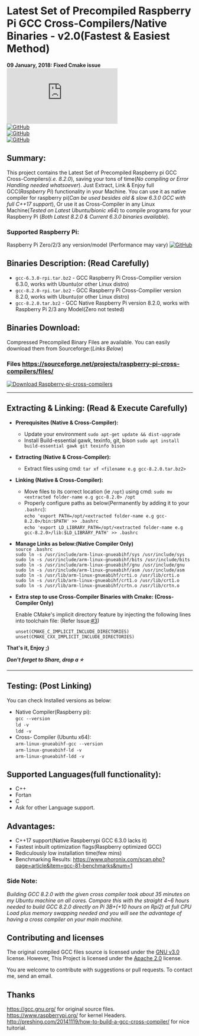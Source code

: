 # Latest Set of Precompiled Raspberry Pi GCC Cross-Compilers/Native Binaries - v2.0(Fastest & Easiest Method)
**09 January, 2018: Fixed Cmake issue**    
[![Download Raspberry-pi-cross-compilers](https://sourceforge.net/sflogo.php?type=16&group_id=3021982)](https://sourceforge.net/p/raspberry-pi-cross-compilers/)  
[![GitHub](https://img.shields.io/badge/GCC-v8.2.0-orange.svg?style=for-the-badge)](https://github.com/abhiTronix/raspberry-pi-cross-compilers)  
[![GitHub](https://img.shields.io/badge/Platform-Raspberry%20Pi%202%2F3%20%7C%20Linux%20(x32%2Fx64)-yellow.svg?style=for-the-badge)](https://github.com/abhiTronix/raspberry-pi-cross-compilers)  
[![GitHub](https://img.shields.io/badge/FileStatus-Available-green.svg?style=for-the-badge)](https://github.com/abhiTronix/raspberry-pi-cross-compilers)   
  
## Summary:
This project contains the Latest Set of Precompiled Raspberry pi GCC Cross-Compilers(*i.e. 8.2.0*), saving your tons of time(*No compiling or Error Handling needed whatsoever*). Just Extract, Link & Enjoy full GCC(*Raspberry Pi*) functionality in your Machine. You can use it as native compiler for raspberry pi(*Can be used besides old & slow 6.3.0 GCC with full C++17 support*), Or use it as Cross-Compiler in any Linux Machine(*Tested on Latest Ubuntu/bionic x64*) to compile programs for your Raspberry Pi (*Both Latest 8.2.0 & Current 6.3.0 binaries available*).

### Supported Raspberry Pi:
Raspberry Pi Zero/2/3 any version/model (Performance may vary) <t>[![GitHub](https://img.shields.io/badge/Raspberry%20Pi%20Zero-Not%20Tested-red.svg)](https://github.com/abhiTronix/raspberry-pi-cross-compilers) 

## Binaries Description: (Read Carefully)
- `gcc-6.3.0-rpi.tar.bz2` - GCC Raspberry Pi Cross-Compilier version 6.3.0, works with Ubuntu(or other Linux distro)
- `gcc-8.2.0-rpi.tar.bz2` - GCC Raspberry Pi Cross-Compilier version 8.2.0, works with Ubuntu(or other Linux distro)
- `gcc-8.2.0.tar.bz2` - GCC Native Raspberry Pi version 8.2.0, works with Raspberry Pi 2/3 any Model(Zero not tested)

## Binaries Download:
Compressed Precompiled Binary Files are available.
You can easily download them from Sourceforge:(_Links Below_)  
### Files https://sourceforge.net/projects/raspberry-pi-cross-compilers/files/  
[![Download Raspberry-pi-cross-compilers](https://a.fsdn.com/con/app/sf-download-button)](https://sourceforge.net/projects/raspberry-pi-cross-compilers/files/latest/download)

---

## Extracting & Linking: (Read & Execute Carefully)
* **Prerequisites (Native & Cross-Compiler):**
   * Update your environment `sudo apt-get update && dist-upgrade`
   * Install Build-essential gawk, texinfo, git, bison `sudo apt install build-essential gawk git texinfo bison`

* **Extracting  (Native & Cross-Compiler):**
   * Extract files using cmd: `tar xf <filename e.g gcc-8.2.0.tar.bz2>`

* **Linking  (Native & Cross-Compiler):**
  * Move files to its correct location (ie `/opt`) using cmd: `sudo mv <extracted folder-name e.g gcc-8.2.0> /opt`
  * Properly configure paths as below(Permanently by adding it to your `.bashrc`):  
    `echo 'export PATH=/opt/<extracted folder-name e.g gcc-8.2.0>/bin:$PATH' >> .bashrc`  
    `echo 'export LD_LIBRARY_PATH=/opt/<extracted folder-name e.g gcc-8.2.0>/lib:$LD_LIBRARY_PATH' >> .bashrc`  

 * **Manage Links as below:(Native Compiler Only)**  
   `source .bashrc`   
   `sudo ln -s /usr/include/arm-linux-gnueabihf/sys /usr/include/sys`   
   `sudo ln -s /usr/include/arm-linux-gnueabihf/bits /usr/include/bits`   
   `sudo ln -s /usr/include/arm-linux-gnueabihf/gnu /usr/include/gnu`   
   `sudo ln -s /usr/include/arm-linux-gnueabihf/asm /usr/include/asm`   
   `sudo ln -s /usr/lib/arm-linux-gnueabihf/crti.o /usr/lib/crti.o`   
   `sudo ln -s /usr/lib/arm-linux-gnueabihf/crt1.o /usr/lib/crt1.o`   
   `sudo ln -s /usr/lib/arm-linux-gnueabihf/crtn.o /usr/lib/crtn.o`   
 
* **Extra step to use Cross-Compiler Binaries with Cmake: (Cross-Compiler Only)** 


   Enable CMake's implicit directory feature by injecting the following lines into toolchain file: (Refer Issue:[#3](https://github.com/abhiTronix/raspberry-pi-cross-compilers/issues/3#issuecomment-453117354)) 
     ```
     unset(CMAKE_C_IMPLICIT_INCLUDE_DIRECTORIES)
     unset(CMAKE_CXX_IMPLICIT_INCLUDE_DIRECTORIES)
     ```
 
**That's it, Enjoy ;)**  

***Don't forget to Share, drop a :star:***

---

 ## Testing: (Post Linking)
 You can check Installed versions as below:
 * Native Compiler(Raspberry pi):  
   `gcc --version`  
   `ld -v`  
   `ldd -v`  
 * Cross- Compiler (Ubuntu x64):  
   `arm-linux-gnueabihf-gcc --version`  
   `arm-linux-gnueabihf-ld -v`  
   `arm-linux-gnueabihf-ldd -v`  
 
## Supported Languages(full functionality):
- C++
- Fortan
- C
- Ask for other Language support.

## Advantages:
- C++17 support(Native Raspberrypi GCC 6.3.0 lacks it)
- Fastest inbuilt optimization flags(Raspberry optimized GCC)
- Rediculously low installation time(few mins)
- Benchmarking Results: https://www.phoronix.com/scan.php?page=article&item=gcc-81-benchmarks&num=1

### Side Note: 
*Building GCC 8.2.0 with the given cross compiler took about 35 minutes on my Ubuntu machine on all cores. Compare this with the straight 4~6 hours needed to build GCC 8.2.0 directly on Pi 3B+(+10 hours on Rpi2) at full CPU Load plus memory swapping needed and you will see the advantage of having a cross compiler on your main machine.*

## Contributing and licenses
The original compiled GCC files source is licensed under the [GNU v3.0](https://www.gnu.org/licenses/gpl-3.0.en.html) license. However, This Project is licensed under the [Apache 2.0](https://github.com/abhiTronix/raspberry-pi-cross-compilers/blob/master/LICENSE) license.

You are welcome to contribute with suggestions or pull requests. To contact me, send an email.
 
## Thanks
https://gcc.gnu.org/ for original source files.   
https://www.raspberrypi.org/ for kernel Headers.   
http://preshing.com/20141119/how-to-build-a-gcc-cross-compiler/ for nice tuitorial.   
